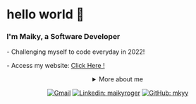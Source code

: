 <h1 align="left">hello world 👋</h1>
<h3 align="left">I'm Maiky, a Software Developer</h3>


<p>- Challenging myself to code everyday in 2022! </p>
<p>- Access my website: <a rel="noreferrer" href="https://mkyy.vercel.app" target="_blank">Click Here !</a></p>
<div align='center'>
  

<details>
  <summary>More about me </summary>
<div align="left">
 
``` js
const maiky = {
    personal: {
        fullName: 'Maiky Roger',
        birthDate: '2000-01-01',
        pronouns: 'he' | 'him',
        interests: ['music', 'language learning', 'movies', 'linux'],
        motivation: [
            'Build cool stuff for web',
            'Help improving diversity and inclusion',
            'Making life easier and smarter through technology',
        ],
    },
    technical: {
        technologies: {
            frontEnd: {
                Javascript: ['Vanilla JS', 'React', 'Next.js', 'Typescript'],
                HTML: ['HTML5', 'Semantic HTML', 'DOM'],
                CSS: ['sass', 'styled-components', 'Bootstrap', 'Material-UI'],
            },
            backEnd: {
                Typescript: ['Node.js', 'Express', 'Websockets'],
                Server: ['PostgreSQL', 'NGINX', 'apache2']
            },
            architecture: ['SPA','SSR', 'SSG', 'Singleton', 'Mobile First', 'REST', 'OOP'],
        },
    }
}
```
  </div>
</details>

[![Gmail](https://img.shields.io/twitter/url?label=email&logo=gmail&style=social&url=http%3A%2F%2Fmailto%3Amaikyrg9%40gmail.com)](mailto:maikyrg9@gmail.com)
[![Linkedin: maikyroger](https://img.shields.io/badge/-maikyroger-blue?style=flat-square&logo=Linkedin&logoColor=white&link=https://www.linkedin.com/in/maikyroger/)](https://www.linkedin.com/in/maikyroger/)
[![GitHub: mkyy](https://img.shields.io/github/followers/mkyy?label=follow&style=social)](https://github.com/mkyy)
  

</div>
